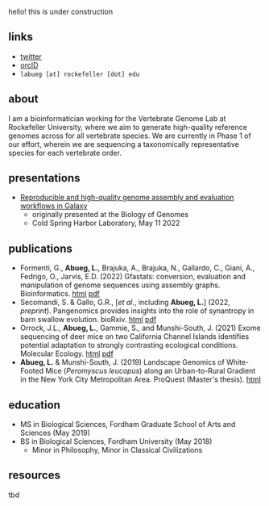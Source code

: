 hello! this is under construction

## links
- [twitter](https://twitter.com/llabueg)
- [orcID](https://orcid.org/0000-0002-6879-3954)
- `labueg [at] rockefeller [dot] edu`

## about
I am a bioinformatician working for the Vertebrate Genome Lab at Rockefeller University, where we aim to generate high-quality reference genomes across for all vertebrate species. We are currently in Phase 1 of our effort, wherein we are sequencing a taxonomically representative species for each vertebrate order. 

## presentations
- [Reproducible and high-quality genome assembly and evaluation workflows in Galaxy](/posters/BoG2022/)
  - originally presented at the Biology of Genomes
  - Cold Spring Harbor Laboratory, May 11 2022

## publications
- Formenti, G., **Abueg, L.**, Brajuka, A., Brajuka, N., Gallardo, C., Giani, A., Fedrigo, O., Jarvis, E.D. (2022) Gfastats: conversion, evaluation and manipulation of genome sequences using assembly graphs. Bioinformatics. [html](https://doi.org/10.1093/bioinformatics/btac460) [pdf](https://academic.oup.com/bioinformatics/advance-article-pdf/doi/10.1093/bioinformatics/btac460/44550845/btac460.pdf)
- Secomandi, S. & Gallo, G.R., [*et al.*, including **Abueg, L.**] (2022, *preprint*). Pangenomics provides insights into the role of synantropy in barn swallow evolution. bioRxiv. [html](https://academic.oup.com/bioinformatics/advance-article/doi/10.1093/bioinformatics/btac460/6633308) [pdf](https://www.biorxiv.org/content/biorxiv/early/2022/03/29/2022.03.28.486082.full.pdf)
- Orrock, J.L., **Abueg, L.**, Gammie, S., and Munshi-South, J. (2021) Exome sequencing of deer mice on two California Channel Islands identifies potential adaptation to strongly contrasting ecological conditions. Molecular Ecology. [html](https://onlinelibrary.wiley.com/doi/full/10.1002/ece3.8357) [pdf](https://onlinelibrary.wiley.com/doi/epdf/10.1002/ece3.8357)
- **Abueg, L.** & Munshi-South, J. (2019) Landscape Genomics of White-Footed Mice (*Peromyscus leucopus*) along an Urban-to-Rural Gradient in the New York City Metropolitan Area. ProQuest (Master's thesis). [html](https://www.proquest.com/openview/ed9dcd2553ff19cf28c592157097f7be/1?pq-origsite=gscholar&cbl=18750&diss=y)

## education
- MS in Biological Sciences, Fordham Graduate School of Arts and Sciences (May 2019)
- BS in Biological Sciences, Fordham University (May 2018)
  - Minor in Philosophy, Minor in Classical Civilizations

## resources
tbd

